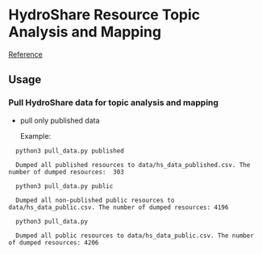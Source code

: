 # HydroShare Resource Topic Analysis and Mapping

[Reference](https://monkeylearn.com/topic-analysis/)

## Usage

### Pull HydroShare data for topic analysis and mapping

- pull only published data

  Example:

```
  python3 pull_data.py published
```

```
  Dumped all published resources to data/hs_data_published.csv. The number of dumped resources:  303
```

```
  python3 pull_data.py public
```

```
  Dumped all non-published public resources to data/hs_data_public.csv. The number of dumped resources: 4196
```

```
  python3 pull_data.py
```

```
  Dumped all public resources to data/hs_data_public.csv. The number of dumped resources: 4206
```
